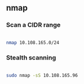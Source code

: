 ## nmap

### Scan a CIDR range

```bash

nmap 10.108.165.0/24

```

### Stealth scanning

```bash

sudo nmap -sS 10.108.165.96

```




